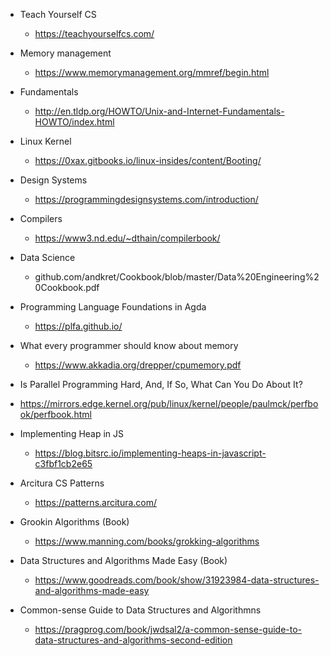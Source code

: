 * Teach Yourself CS
  * https://teachyourselfcs.com/

* Memory management
  * https://www.memorymanagement.org/mmref/begin.html

* Fundamentals 
  * http://en.tldp.org/HOWTO/Unix-and-Internet-Fundamentals-HOWTO/index.html

* Linux Kernel
  * https://0xax.gitbooks.io/linux-insides/content/Booting/

* Design Systems
  * https://programmingdesignsystems.com/introduction/

* Compilers
  * https://www3.nd.edu/~dthain/compilerbook/

* Data Science
  * github.com/andkret/Cookbook/blob/master/Data%20Engineering%20Cookbook.pdf

* Programming Language Foundations in Agda
  * https://plfa.github.io/

* What every programmer should know about memory
  * https://www.akkadia.org/drepper/cpumemory.pdf

* Is Parallel Programming Hard, And, If So, What Can You Do About It?
 * https://mirrors.edge.kernel.org/pub/linux/kernel/people/paulmck/perfbook/perfbook.html 

* Implementing Heap in JS
  * https://blog.bitsrc.io/implementing-heaps-in-javascript-c3fbf1cb2e65

* Arcitura CS Patterns
  * https://patterns.arcitura.com/

* Grookin Algorithms (Book)
  * https://www.manning.com/books/grokking-algorithms

* Data Structures and Algorithms Made Easy (Book)
  * https://www.goodreads.com/book/show/31923984-data-structures-and-algorithms-made-easy

* Common-sense Guide to Data Structures and Algorithmns
  * https://pragprog.com/book/jwdsal2/a-common-sense-guide-to-data-structures-and-algorithms-second-edition
